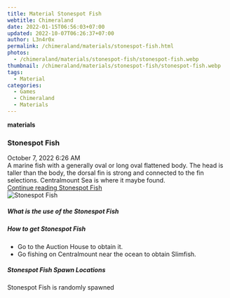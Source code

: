 ```yaml
---
title: Material Stonespot Fish
webtitle: Chimeraland
date: 2022-01-15T06:56:03+07:00
updated: 2022-10-07T06:26:37+07:00
author: L3n4r0x
permalink: /chimeraland/materials/stonespot-fish.html
photos:
  - /chimeraland/materials/stonespot-fish/stonespot-fish.webp
thumbnail: /chimeraland/materials/stonespot-fish/stonespot-fish.webp
tags:
  - Material
categories:
  - Games
  - Chimeraland
  - Materials
---
```


<section id="bootstrap-wrapper">
  <link
    rel="stylesheet"
    href="https://cdn.statically.io/gh/dimaslanjaka/Web-Manajemen/40ac3225/css/bootstrap-4.5-wrapper.css"
  />
  <div
    class="row g-0 border rounded overflow-hidden flex-md-row mb-4 shadow-sm position-relative"
  >
    <div class="col p-4 d-flex flex-column position-static">
      <strong class="d-inline-block mb-2 text-success">materials</strong>
      <h3 class="mb-0">Stonespot Fish</h3>
      <div class="mb-1 text-muted">October 7, 2022 6:26 AM</div>
      <div class="mb-2 border p-1">
        A marine fish with a generally oval or long oval flattened body. The
        head is taller than the body, the dorsal fin is strong and connected to
        the fin selections. Centralmount Sea is where it maybe found.
      </div>
      <a href="#" class="stretched-link d-none"
        >Continue reading Stonespot Fish</a
      >
    </div>
    <div class="col-auto d-none d-lg-block">
      <img
        src="/chimeraland/materials/stonespot-fish/stonespot-fish.webp"
        alt="Stonespot Fish"
      />
    </div>
  </div>
  <div class="row">
    <div class="col-lg-6 col-12 mb-2">
      <div class="card">
        <div class="card-body">
          <h5 class="card-title">What is the use of the Stonespot Fish</h5>
          <div class="card-text"><ul></ul></div>
        </div>
      </div>
    </div>
    <div class="col-lg-6 col-12 mb-2">
      <div class="card">
        <div class="card-body">
          <h5 class="card-title">How to get Stonespot Fish</h5>
          <div class="card-text">
            <ul>
              <li>Go to the Auction House to obtain it.</li>
              <li>
                Go fishing on Centralmount near the ocean to obtain Slimfish.
              </li>
            </ul>
          </div>
        </div>
      </div>
    </div>
    <div class="col-12 mb-2">
      <h5>Stonespot Fish Spawn Locations</h5>
      <p>Stonespot Fish is randomly spawned</p>
    </div>
  </div>
</section>